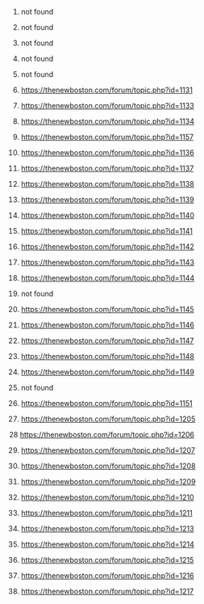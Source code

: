 1. not found

2. not found

3. not found

4. not found

5. not found

6. https://thenewboston.com/forum/topic.php?id=1131
 
7. https://thenewboston.com/forum/topic.php?id=1133
 
8. https://thenewboston.com/forum/topic.php?id=1134
 
9. https://thenewboston.com/forum/topic.php?id=1157

10. https://thenewboston.com/forum/topic.php?id=1136

11. https://thenewboston.com/forum/topic.php?id=1137
 
12. https://thenewboston.com/forum/topic.php?id=1138
 
13. https://thenewboston.com/forum/topic.php?id=1139
 
14. https://thenewboston.com/forum/topic.php?id=1140
 
15. https://thenewboston.com/forum/topic.php?id=1141
 
16. https://thenewboston.com/forum/topic.php?id=1142
 
17. https://thenewboston.com/forum/topic.php?id=1143
 
18. https://thenewboston.com/forum/topic.php?id=1144

19. not found

20. https://thenewboston.com/forum/topic.php?id=1145

21. https://thenewboston.com/forum/topic.php?id=1146

22. https://thenewboston.com/forum/topic.php?id=1147

23. https://thenewboston.com/forum/topic.php?id=1148

24. https://thenewboston.com/forum/topic.php?id=1149

25. not found

26. https://thenewboston.com/forum/topic.php?id=1151

27. https://thenewboston.com/forum/topic.php?id=1205

28 https://thenewboston.com/forum/topic.php?id=1206

29. https://thenewboston.com/forum/topic.php?id=1207

30. https://thenewboston.com/forum/topic.php?id=1208

31. https://thenewboston.com/forum/topic.php?id=1209

32. https://thenewboston.com/forum/topic.php?id=1210

33. https://thenewboston.com/forum/topic.php?id=1211

34. https://thenewboston.com/forum/topic.php?id=1213

35. https://thenewboston.com/forum/topic.php?id=1214

36. https://thenewboston.com/forum/topic.php?id=1215

37. https://thenewboston.com/forum/topic.php?id=1216

38. https://thenewboston.com/forum/topic.php?id=1217

